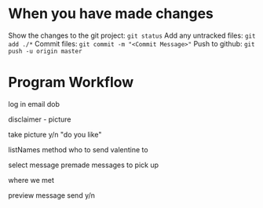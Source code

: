 # When you have made changes 

Show the changes to the git project: `git status`
Add any untracked files: `git add ./*`
Commit files: `git commit -m "<Commit Message>"`
Push to github: `git push -u origin master`


# Program Workflow
log in
    email
    dob

disclaimer - picture

take picture
    y/n "do you like"

listNames method
    who to send valentine to

select message
    premade messages to pick up

where we met

preview message
    send y/n

